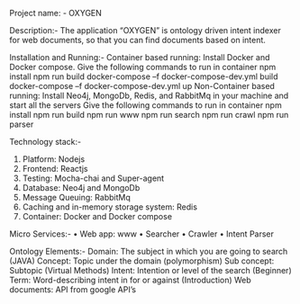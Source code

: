 Project name: - OXYGEN

Description:-
The application “OXYGEN” is ontology driven intent indexer for web documents, so that you can find documents based on intent. 

Installation and Running:-
Container based running:
	Install Docker and Docker compose.
	Give the following commands to run in container
		npm install
		npm run build
		docker-compose  –f docker-compose-dev.yml build
		docker-compose  –f docker-compose-dev.yml  up
Non-Container based running:
	Install Neo4j, MongoDb, Redis, and RabbitMq in your machine and start all the servers
	 Give the following commands to run in container
		npm install
		npm run build 
		npm run www
		npm run search
		npm run crawl
		npm run parser

Technology stack:-
1. Platform: Nodejs
2. Frontend: Reactjs
3. Testing: Mocha-chai and Super-agent
4. Database: Neo4j and MongoDb
5. Message Queuing: RabbitMq
6. Caching and in-memory storage system: Redis
7. Container: Docker and Docker compose

Micro Services:-
•	Web app: www
•	Searcher
•	Crawler
•	Intent Parser

Ontology Elements:-
Domain: The subject in which you are going to search (JAVA) 
Concept: Topic under the domain (polymorphism)
Sub concept: Subtopic (Virtual Methods)
Intent: Intention or level of the search (Beginner)
Term: Word-describing intent in for or against (Introduction)
Web documents: API from google API’s 
